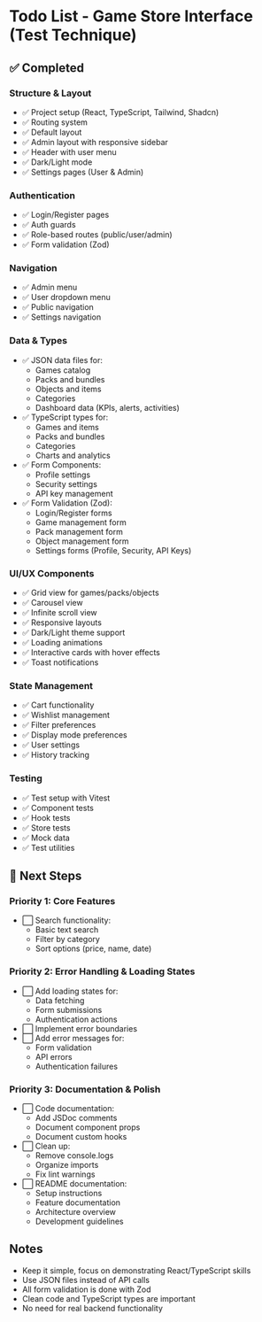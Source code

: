 # Todo List - Game Store Interface (Test Technique)

## ✅ Completed

### Structure & Layout
- ✅ Project setup (React, TypeScript, Tailwind, Shadcn)
- ✅ Routing system
- ✅ Default layout
- ✅ Admin layout with responsive sidebar
- ✅ Header with user menu
- ✅ Dark/Light mode
- ✅ Settings pages (User & Admin)

### Authentication
- ✅ Login/Register pages
- ✅ Auth guards
- ✅ Role-based routes (public/user/admin)
- ✅ Form validation (Zod)

### Navigation
- ✅ Admin menu
- ✅ User dropdown menu
- ✅ Public navigation
- ✅ Settings navigation

### Data & Types
- ✅ JSON data files for:
  - Games catalog
  - Packs and bundles
  - Objects and items
  - Categories
  - Dashboard data (KPIs, alerts, activities)
- ✅ TypeScript types for:
  - Games and items
  - Packs and bundles
  - Categories
  - Charts and analytics
- ✅ Form Components:
  - Profile settings
  - Security settings
  - API key management
- ✅ Form Validation (Zod):
  - Login/Register forms
  - Game management form
  - Pack management form
  - Object management form
  - Settings forms (Profile, Security, API Keys)

### UI/UX Components
- ✅ Grid view for games/packs/objects
- ✅ Carousel view
- ✅ Infinite scroll view
- ✅ Responsive layouts
- ✅ Dark/Light theme support
- ✅ Loading animations
- ✅ Interactive cards with hover effects
- ✅ Toast notifications

### State Management
- ✅ Cart functionality
- ✅ Wishlist management
- ✅ Filter preferences
- ✅ Display mode preferences
- ✅ User settings
- ✅ History tracking

### Testing
- ✅ Test setup with Vitest
- ✅ Component tests
- ✅ Hook tests
- ✅ Store tests
- ✅ Mock data
- ✅ Test utilities

## 🔄 Next Steps

### Priority 1: Core Features
- ⬜ Search functionality:
  - Basic text search
  - Filter by category
  - Sort options (price, name, date)

### Priority 2: Error Handling & Loading States
- ⬜ Add loading states for:
  - Data fetching
  - Form submissions
  - Authentication actions
- ⬜ Implement error boundaries
- ⬜ Add error messages for:
  - Form validation
  - API errors
  - Authentication failures

### Priority 3: Documentation & Polish
- ⬜ Code documentation:
  - Add JSDoc comments
  - Document component props
  - Document custom hooks
- ⬜ Clean up:
  - Remove console.logs
  - Organize imports
  - Fix lint warnings
- ⬜ README documentation:
  - Setup instructions
  - Feature documentation
  - Architecture overview
  - Development guidelines

## Notes
- Keep it simple, focus on demonstrating React/TypeScript skills
- Use JSON files instead of API calls
- All form validation is done with Zod
- Clean code and TypeScript types are important
- No need for real backend functionality 